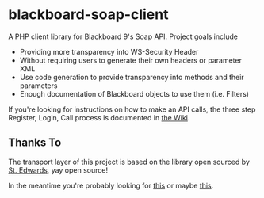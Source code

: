 # blackboard-soap-client

A PHP client library for Blackboard 9's Soap API.  Project goals include

- Providing more transparency into WS-Security Header
- Without requiring users to generate their own headers or parameter XML
- Use code generation to provide transparency into methods and their parameters
- Enough documentation of Blackboard objects to use them (i.e. Filters)

If you're looking for instructions on how to make an API calls, the three step Register, Login, Call process is documented in [the Wiki](https://github.com/astorm/blackboard-soap-client/wiki).


Thanks To
--------------------------------------------------
The transport layer of this project is based on the library open sourced by [St. Edwards](https://github.com/stedwards), yay open source!

In the meantime you're probably looking for [this](https://github.com/stedwards/Blackboard-Web-Services-PHP-Library) or maybe [this](https://github.com/blackboard/BBDN-Web-Service-Python-Sample-Code).